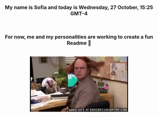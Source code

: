 


<div align="center">
<h3 >My name is Sofia and today is Wednesday, 27 October, 15:25 GMT-4</h3><br>
<h3 >For now, me and my personalities are working to create a fun Readme 👋
</h3><br>
<img src='img/dwight.gif' alt='working...'/>
</div>
